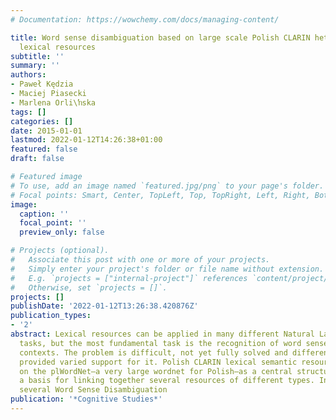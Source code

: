 ```yaml
---
# Documentation: https://wowchemy.com/docs/managing-content/

title: Word sense disambiguation based on large scale Polish CLARIN heterogeneous
  lexical resources
subtitle: ''
summary: ''
authors:
- Paweł Kędzia
- Maciej Piasecki
- Marlena Orli\ŉska
tags: []
categories: []
date: 2015-01-01
lastmod: 2022-01-12T14:26:38+01:00
featured: false
draft: false

# Featured image
# To use, add an image named `featured.jpg/png` to your page's folder.
# Focal points: Smart, Center, TopLeft, Top, TopRight, Left, Right, BottomLeft, Bottom, BottomRight.
image:
  caption: ''
  focal_point: ''
  preview_only: false

# Projects (optional).
#   Associate this post with one or more of your projects.
#   Simply enter your project's folder or file name without extension.
#   E.g. `projects = ["internal-project"]` references `content/project/deep-learning/index.md`.
#   Otherwise, set `projects = []`.
projects: []
publishDate: '2022-01-12T13:26:38.420876Z'
publication_types:
- '2'
abstract: Lexical resources can be applied in many different Natural Language Engineering
  tasks, but the most fundamental task is the recognition of word senses used in text
  contexts. The problem is difficult, not yet fully solved and different lexical resources
  provided varied support for it. Polish CLARIN lexical semantic resources are based
  on the plWordNet—a very large wordnet for Polish—as a central structure which is
  a basis for linking together several resources of different types. In this paper,
  several Word Sense Disambiguation
publication: '*Cognitive Studies*'
---
```

